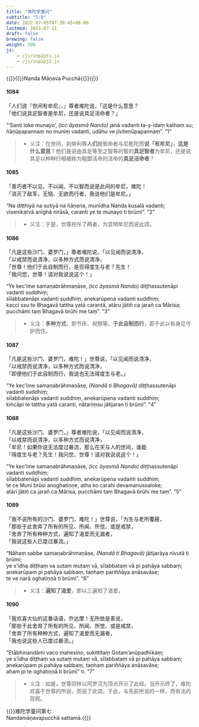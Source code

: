 ```yaml
---
title: "难陀学童问"
subtitle: "5:8"
date: 2022-07-05T07:39:45+08:00
lastmod: 2023-07-11
draft: false
brewing: false
weight: 508
js:
    - /js/snp2pts.js
    - /js/snp2pj2.js
---
```



{{<subtitle>}}{{<suttalink src="snp5.8">}}Nanda Māṇava Pucchā{{</suttalink>}}{{</subtitle>}}

#### 1084

「人们说『世间有牟尼』，」尊者难陀说，「这是什么意思？  
「他们说具足智者是牟尼，还是说具足活命者？」

“‘Santi loke munayo’, <i>(icc āyasmā Nando)</i> janā vadanti ta-y-idaṃ kathaṃ su;  
ñāṇūpapannaṃ no muniṃ vadanti, udāhu ve jīvitenūpapannaṃ”. <q>1</q>

> - 义注：在世间，刹帝利等**人们**就邪命者与尼乾陀而**说「有牟尼」**，**这是什么意思**？他们是说由具足等至之智等的智的**具足智者**为牟尼，还是说具足以种种行相被称为粗鄙活命的活命的**具足活命者**？

#### 1085

「善巧者不以见、不以闻、不以智而说是此间的牟尼，难陀！  
「消灭了敌军，无恼、无欲而行者，我说他们是牟尼。」

“Na diṭṭhiyā na sutiyā na ñāṇena, munīdha Nanda kusalā vadanti;  
visenikatvā anīghā nirāsā, caranti ye te munayo ti brūmi”. <q>2</q>

> - 义注：于是，世尊拒斥了两者，为显明牟尼而说此颂。

#### 1086

「凡是这些沙门、婆罗门，」尊者难陀说，「以见闻而说清净，  
「以戒禁而说清净，以多种方式而说清净，  
「世尊！他们于此自制而行，是否得度生与老？先生！  
「我问您，世尊！请对我说说这个！」

“Ye kec’ime samaṇabrāhmaṇāse, <i>(icc āyasmā Nando)</i> diṭṭhassutenāpi vadanti suddhiṃ;  
sīlabbatenāpi vadanti suddhiṃ, anekarūpena vadanti suddhiṃ;  
kacci ssu te Bhagavā tattha yatā carantā, atāru jātiñ ca jarañ ca Mārisa;  
pucchāmi taṃ Bhagavā brūhi me taṃ”. <q>3</q>

> - 义注：**多种方式**，即节庆、祝祭等。**于此自制而行**，即于此以有身见守护而住。

#### 1087

「凡是这些沙门、婆罗门，难陀！」世尊说，「以见闻而说清净，  
「以戒禁而说清净，以多种方式而说清净，  
「即便他们于此自制而行，我说也无法得度生与老。」

“Ye kec’ime samaṇabrāhmaṇāse, <i>(Nandā ti Bhagavā)</i> diṭṭhassutenāpi vadanti suddhiṃ;  
sīlabbatenāpi vadanti suddhiṃ, anekarūpena vadanti suddhiṃ;  
kiñcāpi te tattha yatā caranti, nātariṃsu jātijaran ti brūmi”. <q>4</q>

#### 1088

「凡是这些沙门、婆罗门，」尊者难陀说，「以见闻而说清净，  
「以戒禁而说清净，以多种方式而说清净，  
「牟尼！如果你说无法度过暴流，那么在天与人的世间，谁能  
「得度生与老？先生！我问您，世尊！请对我说说这个！」

“Ye kec’ime samaṇabrāhmaṇāse, <i>(icc āyasmā Nando)</i> diṭṭhassutenāpi vadanti suddhiṃ;  
sīlabbatenāpi vadanti suddhiṃ, anekarūpena vadanti suddhiṃ;  
te ce Muni brūsi anoghatiṇṇe, atha ko carahi devamanussaloke;  
atāri jātiñ ca jarañ ca Mārisa, pucchāmi taṃ Bhagavā brūhi me taṃ”. <q>5</q>

#### 1089

「我不说所有的沙门、婆罗门，难陀！」世尊说，「为生与老所覆蔽，  
「那些于此舍弃了所有的所见、所闻、所觉、或是戒禁，  
「舍弃了所有种种方式，遍知了渴爱而无漏者，  
「我说这些人已度过暴流。」

“Nāhaṃ sabbe samaṇabrāhmaṇāse, <i>(Nandā ti Bhagavā)</i> jātijarāya nivutā ti brūmi;  
ye s’īdha diṭṭhaṃ va sutaṃ mutaṃ vā, sīlabbataṃ vā pi pahāya sabbaṃ;  
anekarūpam pi pahāya sabbaṃ, taṇhaṃ pariññāya anāsavāse;  
te ve narā oghatiṇṇā ti brūmi”. <q>6</q>

> - 义注：**遍知了渴爱**，即以三遍知了渴爱。

#### 1090

「我欢喜大仙的这番话语，乔达摩！无所依是善说，  
「那些于此舍弃了所有的所见、所闻、所觉、或是戒禁，  
「舍弃了所有种种方式，遍知了渴爱而无漏者，  
「我也说这些人已度过暴流。」

“Etābhinandāmi vaco mahesino, sukittitaṃ Gotam’anūpadhīkaṃ;  
ye s’īdha diṭṭhaṃ va sutaṃ mutaṃ vā, sīlabbataṃ vā pi pahāya sabbaṃ;  
anekarūpam pi pahāya sabbaṃ, taṇhaṃ pariññāya anāsavāse;  
aham pi te oghatiṇṇā ti brūmī” ti. <q>7</q>

> - 义注：如是，世尊同样以阿罗汉为顶点开示了此经。当开示终了，难陀欢喜于世尊的所说，而说了此颂。于此，与先前所说的一样，而有法的现观。


{{<eof>}}难陀学童问第七<br><span class="pi">Nandamāṇavapucchā sattamā.</span>{{</eof>}}